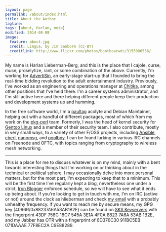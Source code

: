 ```yaml
---
layout: page
permalink: /about/index.html
title: About the Author
tagline:
tags: [about, Harlan, meta]
modified: 2014-08-08
image:
  feature: about.jpg
  credit: Lingua, by Jim Sanborn (CC-BY)
  creditlink: http://www.flickr.com/photos/bootbearwdc/3155086536/
---
```


My name is Harlan Lieberman-Berg, and this is the place that I cajole, curse, muse, proselytize, rant, or some combination of the above.  Currently, I'm working for [AdvertiSin](http://www.advertisin.com), an early-stage start-up that I founded to bring the real-time bidding revolution to the adult entertainment industry.  Previously, I've worked as an engineering and operations manager at [Chitika](http://www.chitika.com), among other positions that I've held there.  I'm a career systems administrator, and I'm still active here and there helping different people keep their production and development systems up and humming.

In the free software world, I'm a [paultag](http://notes.pault.ag) acolyte and Debian Maintainer, helping out with a handful of different packages, most of which from my work on the [pkg-perl](http://pkg-perl.alioth.debian.org/) team.  Formerly, I was the head of kernel security for [Gentoo Linux](http://www.gentoo.org) and a member of their security team.  I also contribute, mostly in very small ways, to a variety of other F/OSS projects, including [Ansible](http://www.github.com/ansible/ansible), [cberl](http://www.github.com/chitika/cberl), [nanomsg](http://www.nanomsg.org), and [poolboy](http://www.github.com/devinus/poolboy).  I can be found lurking in various IRC channels on Freenode and OFTC, with topics ranging from cryptography to wireless mesh networking.

---

This is a place for me to discuss whatever is on my mind, mainly with a bent towards interesting things that I'm working on or thinking about in the technical or political sphere.  I may occasionally delve into more personal matters, but for the most part, I'm expecting to keep that to a minimum.  This will be the first time I've regularly kept a blog, nevertheless one under a strict, [Iron Blogger](http://boston.iron-blogger.com/pages/home/) enforced schedule, so we will have to see what it ends up being about.  If you're looking to get in touch with me, I'm on IRC (active or not) around the clock as hlieberman and check [my email](mailto:H.LiebermanBerg@gmail.com) with a probably unhealthy frequency.  If you want to reach me by secure means, my GPG key (4096R/0x88237A6A53AB1B2E) can be found on [SKS Keyservers](https://hkps.pool.sks-keyservers.net/pks/lookup?op=get&search=0x88237A6A53AB1B2E) with the fingerprint 43DF 758C 18C7 545A 3E1A  4F0A 8823 7A6A 53AB 1B2E, and my Jabber has OTR with a fingerprint of 6D376C30 911BC5EB 071DAAAE 77F8EC2A C9E88289.